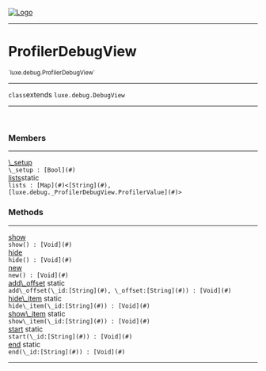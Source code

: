 
[![Logo](../../../images/logo.png)](../../../api/index.html)

---



<h1>ProfilerDebugView</h1>
<small>`luxe.debug.ProfilerDebugView`</small>



---

`class`extends <code><span>luxe.debug.DebugView</span></code>

---

&nbsp;
&nbsp;



<h3>Members</h3> <hr/><span class="member apipage">
                <a name="_setup"><a class="lift" href="#_setup">\_setup</a></a><div class="clear"></div><code class="signature apipage">\_setup : [Bool](#)</code><br/></span>
            <span class="small_desc_flat"></span><span class="member apipage">
                <a name="lists"><a class="lift" href="#lists">lists</a></a><span class="inline-block static">static</span><div class="clear"></div><code class="signature apipage">lists : [Map](#)&lt;[String](#), [luxe.debug._ProfilerDebugView.ProfilerValue](#)&gt;</code><br/></span>
            <span class="small_desc_flat"></span>





<h3>Methods</h3> <hr/><span class="method apipage">
            <a name="show"><a class="lift" href="#show">show</a></a> <div class="clear"></div><code class="signature apipage">show() : [Void](#)</code><br/><span class="small_desc_flat"></span>
        </span>
    <span class="method apipage">
            <a name="hide"><a class="lift" href="#hide">hide</a></a> <div class="clear"></div><code class="signature apipage">hide() : [Void](#)</code><br/><span class="small_desc_flat"></span>
        </span>
    <span class="method apipage">
            <a name="new"><a class="lift" href="#new">new</a></a> <div class="clear"></div><code class="signature apipage">new() : [Void](#)</code><br/><span class="small_desc_flat"></span>
        </span>
    <span class="method apipage">
            <a name="add_offset"><a class="lift" href="#add_offset">add\_offset</a></a> <span class="inline-block static">static</span><div class="clear"></div><code class="signature apipage">add\_offset(\_id:[String](#)<span></span>, \_offset:[String](#)<span></span>) : [Void](#)</code><br/><span class="small_desc_flat"></span>
        </span>
    <span class="method apipage">
            <a name="hide_item"><a class="lift" href="#hide_item">hide\_item</a></a> <span class="inline-block static">static</span><div class="clear"></div><code class="signature apipage">hide\_item(\_id:[String](#)<span></span>) : [Void](#)</code><br/><span class="small_desc_flat"></span>
        </span>
    <span class="method apipage">
            <a name="show_item"><a class="lift" href="#show_item">show\_item</a></a> <span class="inline-block static">static</span><div class="clear"></div><code class="signature apipage">show\_item(\_id:[String](#)<span></span>) : [Void](#)</code><br/><span class="small_desc_flat"></span>
        </span>
    <span class="method apipage">
            <a name="start"><a class="lift" href="#start">start</a></a> <span class="inline-block static">static</span><div class="clear"></div><code class="signature apipage">start(\_id:[String](#)<span></span>) : [Void](#)</code><br/><span class="small_desc_flat"></span>
        </span>
    <span class="method apipage">
            <a name="end"><a class="lift" href="#end">end</a></a> <span class="inline-block static">static</span><div class="clear"></div><code class="signature apipage">end(\_id:[String](#)<span></span>) : [Void](#)</code><br/><span class="small_desc_flat"></span>
        </span>
    





---

&nbsp;
&nbsp;
&nbsp;
&nbsp;